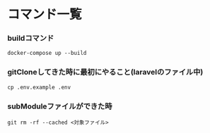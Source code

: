 # コマンド一覧

### buildコマンド
```docker-compose up --build```

### gitCloneしてきた時に最初にやること(laravelのファイル中)
```cp .env.example .env```

### subModuleファイルができた時
```git rm -rf --cached <対象ファイル>```